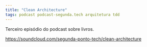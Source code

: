 ```yaml
---
title: "Clean Architecture"
tags: podcast podcast-segunda.tech arquitetura tdd
---
```


Terceiro episódio do podcast sobre livros.

https://soundcloud.com/segunda-ponto-tech/clean-architecture
